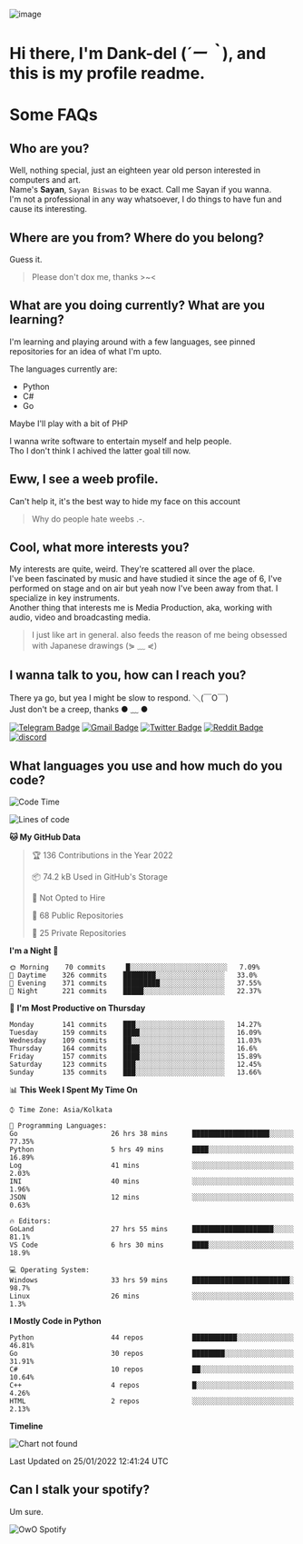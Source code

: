 ![image](https://user-images.githubusercontent.com/63096193/125182844-29f20800-e22f-11eb-8dc9-b0f2d29647bb.png)

# **Hi there, I'm Dank-del (*´ー｀*), and this is my profile readme.**
<!--  [![Profile views](https://gpvc.arturio.dev/dank-del)](https://github.com/dank-del) -->
# Some FAQs

## **Who are you?**

Well, nothing special, just an eighteen year old person interested in computers and art. \
Name's **Sayan**, `Sayan Biswas` to be exact. Call me Sayan if you wanna. \
I'm not a professional in any way whatsoever, I do things to have fun and cause its interesting.

## **Where are you from? Where do you belong?**

Guess it.
> Please don't dox me, thanks >~<

## **What are you doing currently? What are you learning?**

I'm learning and playing around with a few languages, see pinned repositories for an idea of what I'm upto.

The languages currently are:

- Python
- C#
- Go

Maybe I'll play with a bit of PHP

I wanna write software to entertain myself and help people. \
Tho I don't think I achived the latter goal till now.

## **Eww, I see a weeb profile.**

Can't help it, it's the best way to hide my face on this account
> Why do people hate weebs .-.

## **Cool, what more interests you?**

My interests are quite, weird. They're scattered all over the place. \
I've been fascinated by music and have studied it since the age of 6, I've performed on stage and on air but yeah now I've been away from that. I specialize in key instruments. \
Another thing that interests me is Media Production, aka, working with audio, video and broadcasting media.

> I just like art in general. also feeds the reason of me being obsessed with Japanese drawings (⋟ ﹏ ⋞)

## **I wanna talk to you, how can I reach you?**

There ya go, but yea I might be slow to respond. ＼(￣O￣) \
Just don't be a creep, thanks ● ﹏ ●

[![Telegram Badge](https://img.shields.io/badge/-dank_as_fuck-1ca0f1?style=flat-square&logo=telegram&logoColor=white&link=https://t.me/dank_as_fuck)](https://t.me/dank_as_fuck)
[![Gmail Badge](https://img.shields.io/badge/-chizuru@kanojo.tk-c14438?style=flat-square&logo=Gmail&logoColor=white&link=mailto:chizuru@kanojo.tk)](mailto:chizuru@kanojo.tk)
[![Twitter Badge](https://img.shields.io/twitter/follow/TheDankDel?style=social)](https://twitter.com/TheDankDel)
[![Reddit Badge](https://img.shields.io/reddit/user-karma/combined/dank_as_fuck_?style=social)](https://www.reddit.com/user/dank_as_fuck_/)
[![discord](https://discord-md-badge.vercel.app/api/shield/506536929152466945?style=social)](https://discordapp.com/users/506536929152466945)

## **What languages you use and how much do you code?**

<!--START_SECTION:waka-->
![Code Time](http://img.shields.io/badge/Code%20Time-395%20hrs%2055%20mins-blue)

![Lines of code](https://img.shields.io/badge/From%20Hello%20World%20I%27ve%20Written-864%20Thousand%20lines%20of%20code-blue)

**🐱 My GitHub Data** 

> 🏆 136 Contributions in the Year 2022
 > 
> 📦 74.2 kB Used in GitHub's Storage 
 > 
> 🚫 Not Opted to Hire
 > 
> 📜 68 Public Repositories 
 > 
> 🔑 25 Private Repositories  
 > 
**I'm a Night 🦉** 

```text
🌞 Morning    70 commits     █░░░░░░░░░░░░░░░░░░░░░░░░   7.09% 
🌆 Daytime    326 commits    ████████░░░░░░░░░░░░░░░░░   33.0% 
🌃 Evening    371 commits    █████████░░░░░░░░░░░░░░░░   37.55% 
🌙 Night      221 commits    █████░░░░░░░░░░░░░░░░░░░░   22.37%

```
📅 **I'm Most Productive on Thursday** 

```text
Monday       141 commits    ███░░░░░░░░░░░░░░░░░░░░░░   14.27% 
Tuesday      159 commits    ████░░░░░░░░░░░░░░░░░░░░░   16.09% 
Wednesday    109 commits    ██░░░░░░░░░░░░░░░░░░░░░░░   11.03% 
Thursday     164 commits    ████░░░░░░░░░░░░░░░░░░░░░   16.6% 
Friday       157 commits    ████░░░░░░░░░░░░░░░░░░░░░   15.89% 
Saturday     123 commits    ███░░░░░░░░░░░░░░░░░░░░░░   12.45% 
Sunday       135 commits    ███░░░░░░░░░░░░░░░░░░░░░░   13.66%

```


📊 **This Week I Spent My Time On** 

```text
⌚︎ Time Zone: Asia/Kolkata

💬 Programming Languages: 
Go                       26 hrs 38 mins      ███████████████████░░░░░░   77.35% 
Python                   5 hrs 49 mins       ████░░░░░░░░░░░░░░░░░░░░░   16.89% 
Log                      41 mins             ░░░░░░░░░░░░░░░░░░░░░░░░░   2.03% 
INI                      40 mins             ░░░░░░░░░░░░░░░░░░░░░░░░░   1.96% 
JSON                     12 mins             ░░░░░░░░░░░░░░░░░░░░░░░░░   0.63%

🔥 Editors: 
GoLand                   27 hrs 55 mins      ████████████████████░░░░░   81.1% 
VS Code                  6 hrs 30 mins       ████░░░░░░░░░░░░░░░░░░░░░   18.9%

💻 Operating System: 
Windows                  33 hrs 59 mins      ████████████████████████░   98.7% 
Linux                    26 mins             ░░░░░░░░░░░░░░░░░░░░░░░░░   1.3%

```

**I Mostly Code in Python** 

```text
Python                   44 repos            ███████████░░░░░░░░░░░░░░   46.81% 
Go                       30 repos            ████████░░░░░░░░░░░░░░░░░   31.91% 
C#                       10 repos            ██░░░░░░░░░░░░░░░░░░░░░░░   10.64% 
C++                      4 repos             █░░░░░░░░░░░░░░░░░░░░░░░░   4.26% 
HTML                     2 repos             ░░░░░░░░░░░░░░░░░░░░░░░░░   2.13%

```


**Timeline**

![Chart not found](https://raw.githubusercontent.com/Dank-del/Dank-del/main/charts/bar_graph.png) 


 Last Updated on 25/01/2022 12:41:24 UTC
<!--END_SECTION:waka-->

## **Can I stalk your spotify?**

Um sure.

![OwO Spotify](https://spotify-recently-played-readme.vercel.app/api?user=31fdrsslnr7nvq4ytqwtw7c4rxfm&count=5)
